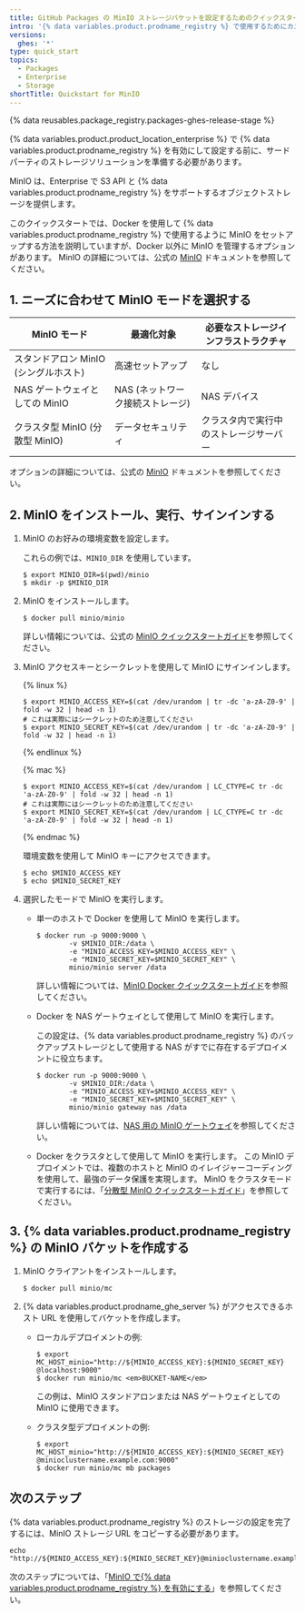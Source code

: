 ```yaml
---
title: GitHub Packages の MinIO ストレージバケットを設定するためのクイックスタート
intro: '{% data variables.product.prodname_registry %} で使用するためにカスタム MinIO ストレージバケットを設定します。'
versions:
  ghes: '*'
type: quick_start
topics:
  - Packages
  - Enterprise
  - Storage
shortTitle: Quickstart for MinIO
---
```


{% data reusables.package_registry.packages-ghes-release-stage %}

{% data variables.product.product_location_enterprise %} で {% data variables.product.prodname_registry %} を有効にして設定する前に、サードパーティのストレージソリューションを準備する必要があります。

MinIO は、Enterprise で S3 API と {% data variables.product.prodname_registry %} をサポートするオブジェクトストレージを提供します。

このクイックスタートでは、Docker を使用して {% data variables.product.prodname_registry %} で使用するように MinIO をセットアップする方法を説明していますが、Docker 以外に MinIO を管理するオプションがあります。 MinIO の詳細については、公式の [MinIO](https://docs.min.io/) ドキュメントを参照してください。

## 1. ニーズに合わせて MinIO モードを選択する

| MinIO モード               | 最適化対象               | 必要なストレージインフラストラクチャ  |
| ----------------------- | ------------------- | ------------------- |
| スタンドアロン MinIO (シングルホスト) | 高速セットアップ            | なし                  |
| NAS ゲートウェイとしての MinIO    | NAS (ネットワーク接続ストレージ) | NAS デバイス            |
| クラスタ型 MinIO (分散型 MinIO) | データセキュリティ           | クラスタ内で実行中のストレージサーバー |

オプションの詳細については、公式の [MinIO](https://docs.min.io/) ドキュメントを参照してください。

## 2. MinIO をインストール、実行、サインインする

1. MinIO のお好みの環境変数を設定します。

    これらの例では、`MINIO_DIR` を使用しています。
    ```shell
    $ export MINIO_DIR=$(pwd)/minio
    $ mkdir -p $MINIO_DIR
    ```

2. MinIO をインストールします。

    ```shell
    $ docker pull minio/minio
    ```
    詳しい情報については、公式の [MinIO クイックスタートガイド](https://docs.min.io/docs/minio-quickstart-guide)を参照してください。

3. MinIO アクセスキーとシークレットを使用して MinIO にサインインします。

    {% linux %}
    ```shell
    $ export MINIO_ACCESS_KEY=$(cat /dev/urandom | tr -dc 'a-zA-Z0-9' | fold -w 32 | head -n 1)
    # これは実際にはシークレットのため注意してください
    $ export MINIO_SECRET_KEY=$(cat /dev/urandom | tr -dc 'a-zA-Z0-9' | fold -w 32 | head -n 1)
    ```
    {% endlinux %}

    {% mac %}
    ```shell
    $ export MINIO_ACCESS_KEY=$(cat /dev/urandom | LC_CTYPE=C tr -dc 'a-zA-Z0-9' | fold -w 32 | head -n 1)
    # これは実際にはシークレットのため注意してください
    $ export MINIO_SECRET_KEY=$(cat /dev/urandom | LC_CTYPE=C tr -dc 'a-zA-Z0-9' | fold -w 32 | head -n 1)
    ```
    {% endmac %}

    環境変数を使用して MinIO キーにアクセスできます。

    ```shell
    $ echo $MINIO_ACCESS_KEY
    $ echo $MINIO_SECRET_KEY
    ```

4. 選択したモードで MinIO を実行します。

   * 単一のホストで Docker を使用して MinIO を実行します。

     ```shell
     $ docker run -p 9000:9000 \
             -v $MINIO_DIR:/data \
             -e "MINIO_ACCESS_KEY=$MINIO_ACCESS_KEY" \
             -e "MINIO_SECRET_KEY=$MINIO_SECRET_KEY" \
             minio/minio server /data
     ```

     詳しい情報については、[MinIO Docker クイックスタートガイド](https://docs.min.io/docs/minio-docker-quickstart-guide.html)を参照してください。

   * Docker を NAS ゲートウェイとして使用して MinIO を実行します。

     この設定は、{% data variables.product.prodname_registry %} のバックアップストレージとして使用する NAS がすでに存在するデプロイメントに役立ちます。

     ```shell
     $ docker run -p 9000:9000 \
             -v $MINIO_DIR:/data \
             -e "MINIO_ACCESS_KEY=$MINIO_ACCESS_KEY" \
             -e "MINIO_SECRET_KEY=$MINIO_SECRET_KEY" \
             minio/minio gateway nas /data
     ```

     詳しい情報については、[NAS 用の MinIO ゲートウェイ](https://docs.min.io/docs/minio-gateway-for-nas.html)を参照してください。

   * Docker をクラスタとして使用して MinIO を実行します。 この MinIO デプロイメントでは、複数のホストと MinIO のイレイジャーコーディングを使用して、最強のデータ保護を実現します。 MinIO をクラスタモードで実行するには、「[分散型 MinIO クイックスタートガイド](https://docs.min.io/docs/distributed-minio-quickstart-guide.html)」を参照してください。

## 3. {% data variables.product.prodname_registry %} の MinIO バケットを作成する

1. MinIO クライアントをインストールします。

    ```shell
    $ docker pull minio/mc
    ```

2. {% data variables.product.prodname_ghe_server %} がアクセスできるホスト URL を使用してバケットを作成します。

   * ローカルデプロイメントの例:

     ```shell
     $ export MC_HOST_minio="http://${MINIO_ACCESS_KEY}:${MINIO_SECRET_KEY} @localhost:9000"
     $ docker run minio/mc <em>BUCKET-NAME</em>
     ```

     この例は、MinIO スタンドアロンまたは NAS ゲートウェイとしての MinIO に使用できます。

   * クラスタ型デプロイメントの例:

     ```shell
     $ export MC_HOST_minio="http://${MINIO_ACCESS_KEY}:${MINIO_SECRET_KEY} @minioclustername.example.com:9000"
     $ docker run minio/mc mb packages
     ```

## 次のステップ

{% data variables.product.prodname_registry %} のストレージの設定を完了するには、MinIO ストレージ URL をコピーする必要があります。

  ```
  echo "http://${MINIO_ACCESS_KEY}:${MINIO_SECRET_KEY}@minioclustername.example.com:9000"
  ```

次のステップについては、「[MinIO で{% data variables.product.prodname_registry %} を有効にする](/admin/packages/enabling-github-packages-with-minio)」を参照してください。
